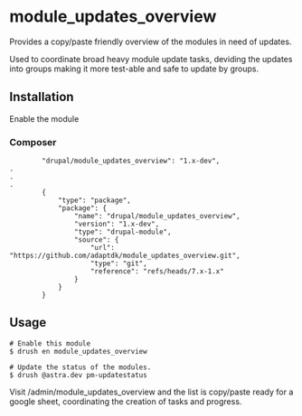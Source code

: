 # module_updates_overview

Provides a copy/paste friendly overview of the modules in need of updates.

Used to coordinate broad heavy module update tasks, deviding the updates into
groups making it more test-able and safe to update by groups.

## Installation

Enable the module

### Composer
```
        "drupal/module_updates_overview": "1.x-dev",
.
.
.
        {
            "type": "package",
            "package": {
                "name": "drupal/module_updates_overview",
                "version": "1.x-dev",
                "type": "drupal-module",
                "source": {
                    "url": "https://github.com/adaptdk/module_updates_overview.git",
                    "type": "git",
                    "reference": "refs/heads/7.x-1.x"
                }
            }
        }
```

## Usage

```
# Enable this module
$ drush en module_updates_overview

# Update the status of the modules.
$ drush @astra.dev pm-updatestatus
```

Visit /admin/module_updates_overview and the list is copy/paste ready for a
google sheet, coordinating the creation of tasks and progress.
